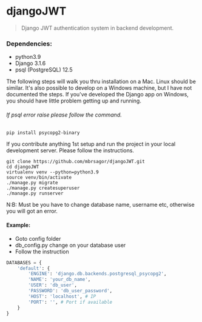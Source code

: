# djangoJWT
> Django JWT authentication system in backend development.

### Dependencies:
- python3.9
- Django 3.1.6
- psql (PostgreSQL) 12.5

The following steps will walk you thru installation on a Mac. Linux should be similar. It's also possible to develop on a Windows machine, but I have not documented the steps. If you've developed the Django app on Windows, you should have little problem getting up and running.

###### If psql error raise please follow the command.
```base 
pip install psycopg2-binary
```

If you contribute anything 1st setup and run the project in your local development server. Please follow the instructions.
```base
git clone https://github.com/mbrsagor/djangoJWT.git
cd djangoJWT
virtualenv venv --python=python3.9
source venv/bin/activate
./manage.py migrate
./manage.py createsuperuser
./manage.py runserver
```

N:B: Must be you have to change database name, username etc, otherwise you will got an error.
#### Example:
- Goto config folder
 - db_config.py change on your database user
- Follow the instruction

```python
DATABASES = {
    'default': {
        'ENGINE': 'django.db.backends.postgresql_psycopg2',
        'NAME': 'your_db_name',
        'USER': 'db_user',
        'PASSWORD': 'db_user_password',
        'HOST': 'localhost', # IP
        'PORT': '', # Port if available
    }
}
```
